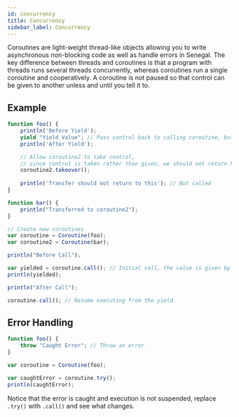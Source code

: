 ```yaml
---
id: concurrency
title: Concurrency
sidebar_label: Concurrency
---
```


Coroutines are light-weight thread-like objects allowing you to write asynchronous non-blocking code as well as handle errors in Senegal.
The key difference between threads and coroutines is that a program with threads runs several threads concurrently,
whereas coroutines run a single coroutine and cooperatively.
A coroutine is not paused so that control can be given to another unless and until you tell it to.

## Example
```js
function foo() {
    println('Before Yield');
    yield "Yield Value"; // Pass control back to calling coroutine, but remember where it was executing from
    println('After Yield');

    // Allow coroutine2 to take control, 
    // since control is taken rather than given, we should not return here
    coroutine2.takeover();
    
    println('Transfer should not return to this'); // Not called
}

function bar() {
    println("Transferred to coroutine2");
}

// Create new coroutines
var coroutine = Coroutine(foo);
var coroutine2 = Coroutine(bar);

println("Before Call");

var yielded = coroutine.call(); // Initial call, the value is given by the yield
println(yielded);

println("After Call");

coroutine.call(); // Resume executing from the yield

```

## Error Handling
```js
function foo() {
    throw "Caught Error"; // Throw an error
}

var coroutine = Coroutine(foo);

var caughtError = coroutine.try();
println(caughtError);
```

Notice that the error is caught and execution is not suspended, replace `.try()` with `.call()` and see what changes.